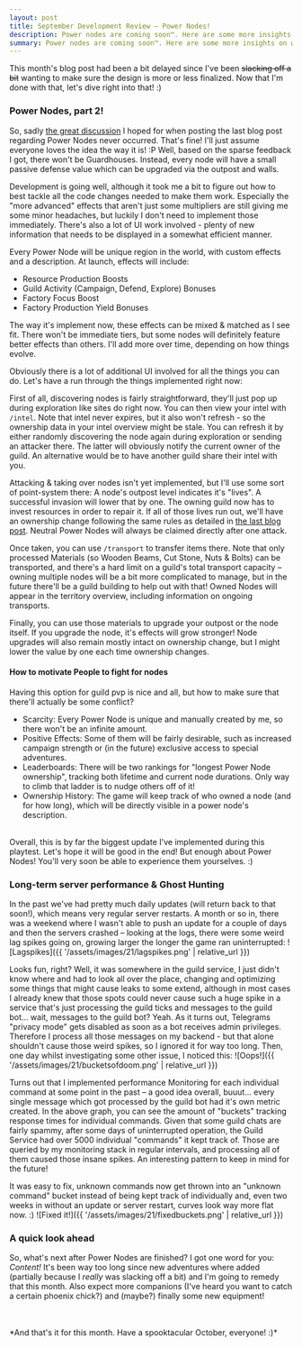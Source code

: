 ```yaml
---
layout: post
title: September Development Review – Power Nodes!
description: Power nodes are coming soon™. Here are some more insights on what to expect.
summary: Power nodes are coming soon™. Here are some more insights on what to expect.
---
```


This month's blog post had been a bit delayed since I've been ~~slacking off a bit~~ wanting to make sure the design is more or less finalized. Now that I'm done with that, let's dive right into that! :)

### Power Nodes, part 2!
So, sadly [the great discussion](https://www.reddit.com/r/TypoTales/comments/pfqf38/power_nodes_design_discussion/) I hoped for when posting the last blog post regarding Power Nodes never occurred. That's fine! I'll just assume everyone loves the idea the way it is! :P Well, based on the sparse feedback I got, there won't be Guardhouses. Instead, every node will have a small passive defense value which can be upgraded via the outpost and walls.

Development is going well, although it took me a bit to figure out how to best tackle all the code changes needed to make them work. Especially the "more advanced" effects that aren't just some multipliers are still giving me some minor headaches, but luckily I don't need to implement those immediately. There's also a lot of UI work involved - plenty of new information that needs to be displayed in a somewhat efficient manner.

Every Power Node will be unique region in the world, with custom effects and a description. At launch, effects will include: 
- Resource Production Boosts
- Guild Activity (Campaign, Defend, Explore) Bonuses
- Factory Focus Boost
- Factory Production Yield Bonuses

The way it's implement now, these effects can be mixed & matched as I see fit. There won't be immediate tiers, but some nodes will definitely feature better effects than others. I'll add more over time, depending on how things evolve.

Obviously there is a lot of additional UI involved for all the things you can do. Let's have a run through the things implemented right now:

First of all, discovering nodes is fairly straightforward, they'll just pop up during exploration like sites do right now. You can then view your intel with `/intel`. Note that intel never expires, but it also won't refresh - so the ownership data in your intel overview might be stale. You can refresh it by either randomly discovering the node again during exploration or sending an attacker there. The latter will obviously notify the current owner of the guild. An alternative would be to have another guild share their intel with you.

Attacking & taking over nodes isn't yet implemented, but I'll use some sort of point-system there: A node's outpost level indicates it's "lives". A successful invasion will lower that by one. The owning guild now has to invest resources in order to repair it. If all of those lives run out, we'll have an ownership change following the same rules as detailed in [the last blog post](https://typotales.com/posts/20210901-august-review-2021). Neutral Power Nodes will always be claimed directly after one attack.

Once taken, you can use `/transport` to transfer items there. Note that only processed Materials (so Wooden Beams, Cut Stone, Nuts & Bolts) can be transported, and there's a hard limit on a guild's total transport capacity – owning multiple nodes will be a bit more complicated to manage, but in the future there'll be a guild building to help out with that! Owned Nodes will appear in the territory overview, including information on ongoing transports.

Finally, you can use those materials to upgrade your outpost or the node itself. If you upgrade the node, it's effects will grow stronger! Node upgrades will also remain mostly intact on ownership change, but I might lower the value by one each time ownership changes.

#### How to motivate People to fight for nodes
Having this option for guild pvp is nice and all, but how to make sure that there'll actually be some conflict?
- Scarcity: Every Power Node is unique and manually created by me, so there won't be an infinite amount.
- Positive Effects: Some of them will be fairly desirable, such as increased campaign strength or (in the future) exclusive access to special adventures.
- Leaderboards: There will be two rankings for "longest Power Node ownership", tracking both lifetime and current node durations. Only way to climb that ladder is to nudge others off of it!
- Ownership History: The game will keep track of who owned a node (and for how long), which will be directly visible in a power node's description.

<br>
Overall, this is by far the biggest update I've implemented during this playtest. Let's hope it will be good in the end! But enough about Power Nodes! You'll very soon be able to experience them yourselves. :)

### Long-term server performance & Ghost Hunting
In the past we've had pretty much daily updates (will return back to that soon!), which means very regular server restarts. A month or so in, there was a weekend where I wasn't able to push an update for a couple of days and then the servers crashed – looking at the logs, there were some weird lag spikes going on, growing larger the longer the game ran uninterrupted:
![Lagspikes]({{ '/assets/images/21/lagspikes.png' | relative_url }})<br>

Looks fun, right? Well, it was somewhere in the guild service, I just didn't know where and had to look all over the place, changing and optimizing some things that might cause leaks to some extend, although in most cases I already knew that those spots could never cause such a huge spike in a service that's just processing the guild ticks and messages to the guild bot... wait, messages to the guild bot? Yeah. As it turns out, Telegrams "privacy mode" gets disabled as soon as a bot receives admin privileges. Therefore I process all those messages on my backend - but that alone shouldn't cause those weird spikes, so I ignored it for way too long. Then, one day whilst investigating some other issue, I noticed this:
![Oops!]({{ '/assets/images/21/bucketsofdoom.png' | relative_url }})<br>

Turns out that I implemented performance Monitoring for each individual command at some point in the past – a good idea overall, buuut... every single message which got processed by the guild bot had it's own metric created. In the above graph, you can see the amount of "buckets" tracking response times for individual commands. Given that some guild chats are fairly spammy, after some days of uninterrupted operation, the Guild Service had over 5000 individual "commands" it kept track of. Those are queried by my monitoring stack in regular intervals, and processing all of them caused those insane spikes. An interesting pattern to keep in mind for the future!

It was easy to fix, unknown commands now get thrown into an "unknown command" bucket instead of being kept track of individually and, even two weeks in without an update or server restart, curves look way more flat now. :)
![Fixed it!]({{ '/assets/images/21/fixedbuckets.png' | relative_url }})<br>

### A quick look ahead
So, what's next after Power Nodes are finished? I got one word for you: *Content!* It's been way too long since new adventures where added (partially because I *really* was slacking off a bit) and I'm going to remedy that this month. Also expect more companions (I've heard you want to catch a certain phoenix chick?) and (maybe?) finally some new equipment!

<br>
<br>
*And that's it for this month. Have a spooktacular October, everyone! :)*